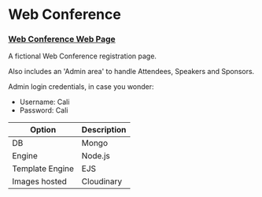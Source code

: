 # Web Conference

### **[Web Conference Web Page](https://rocky-brook-71353.herokuapp.com/webconference)**

A fictional Web Conference registration page.

Also includes an 'Admin area' to handle Attendees, Speakers and Sponsors.

Admin login credentials, in case you wonder:

- Username: Cali
- Password: Cali

| Option          | Description |
| --------------- | ----------- |
| DB              | Mongo       |
| Engine          | Node.js     |
| Template Engine | EJS         |
| Images hosted   | Cloudinary  |
